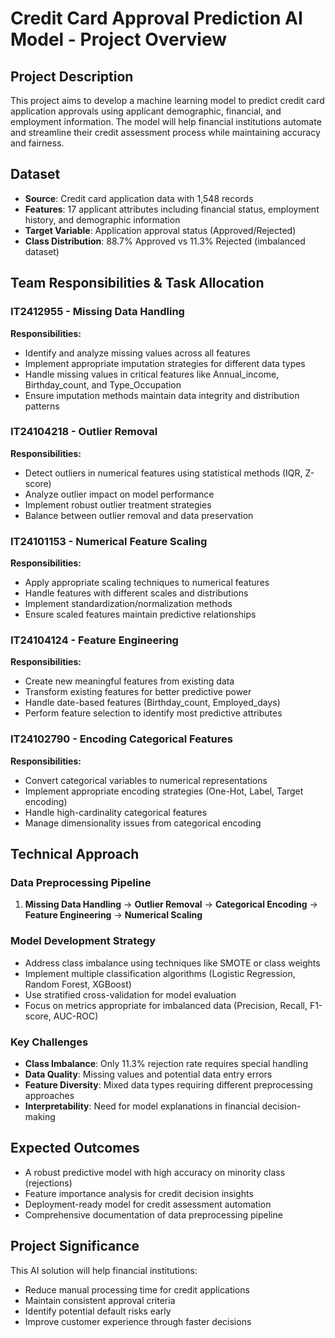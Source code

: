 # Credit Card Approval Prediction AI Model - Project Overview

## Project Description
This project aims to develop a machine learning model to predict credit card application approvals using applicant demographic, financial, and employment information. The model will help financial institutions automate and streamline their credit assessment process while maintaining accuracy and fairness.

## Dataset
- **Source**: Credit card application data with 1,548 records
- **Features**: 17 applicant attributes including financial status, employment history, and demographic information
- **Target Variable**: Application approval status (Approved/Rejected)
- **Class Distribution**: 88.7% Approved vs 11.3% Rejected (imbalanced dataset)

## Team Responsibilities & Task Allocation

### **IT2412955 - Missing Data Handling**
**Responsibilities:**
- Identify and analyze missing values across all features
- Implement appropriate imputation strategies for different data types
- Handle missing values in critical features like Annual_income, Birthday_count, and Type_Occupation
- Ensure imputation methods maintain data integrity and distribution patterns

### **IT24104218 - Outlier Removal**
**Responsibilities:**
- Detect outliers in numerical features using statistical methods (IQR, Z-score)
- Analyze outlier impact on model performance
- Implement robust outlier treatment strategies
- Balance between outlier removal and data preservation

### **IT24101153 - Numerical Feature Scaling**
**Responsibilities:**
- Apply appropriate scaling techniques to numerical features
- Handle features with different scales and distributions
- Implement standardization/normalization methods
- Ensure scaled features maintain predictive relationships

### **IT24104124 - Feature Engineering**
**Responsibilities:**
- Create new meaningful features from existing data
- Transform existing features for better predictive power
- Handle date-based features (Birthday_count, Employed_days)
- Perform feature selection to identify most predictive attributes

### **IT24102790 - Encoding Categorical Features**
**Responsibilities:**
- Convert categorical variables to numerical representations
- Implement appropriate encoding strategies (One-Hot, Label, Target encoding)
- Handle high-cardinality categorical features
- Manage dimensionality issues from categorical encoding

## Technical Approach

### Data Preprocessing Pipeline
1. **Missing Data Handling** → **Outlier Removal** → **Categorical Encoding** → **Feature Engineering** → **Numerical Scaling**

### Model Development Strategy
- Address class imbalance using techniques like SMOTE or class weights
- Implement multiple classification algorithms (Logistic Regression, Random Forest, XGBoost)
- Use stratified cross-validation for model evaluation
- Focus on metrics appropriate for imbalanced data (Precision, Recall, F1-score, AUC-ROC)

### Key Challenges
- **Class Imbalance**: Only 11.3% rejection rate requires special handling
- **Data Quality**: Missing values and potential data entry errors
- **Feature Diversity**: Mixed data types requiring different preprocessing approaches
- **Interpretability**: Need for model explanations in financial decision-making

## Expected Outcomes
- A robust predictive model with high accuracy on minority class (rejections)
- Feature importance analysis for credit decision insights
- Deployment-ready model for credit assessment automation
- Comprehensive documentation of data preprocessing pipeline

## Project Significance
This AI solution will help financial institutions:
- Reduce manual processing time for credit applications
- Maintain consistent approval criteria
- Identify potential default risks early
- Improve customer experience through faster decisions

